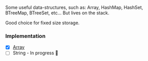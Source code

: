 Some useful data-structures, such as: Array, HashMap, HashSet, BTreeMap, BTreeSet, etc... But lives on the stack.

Good choice for fixed size storage.

### Implementation

- [x] [Array](https://docs.rs/stack-array/)
- [ ] String - In progress 🏃